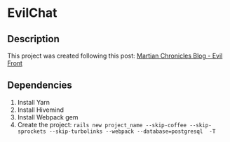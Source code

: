 # EvilChat

## Description
This project was created following this post: [Martian Chronicles Blog - Evil Front](https://evilmartians.com/chronicles/evil-front-part-1)

## Dependencies
1. Install Yarn
2. Install Hivemind
3. Install Webpack gem
4. Create the project: ```rails new project_name --skip-coffee --skip-sprockets --skip-turbolinks --webpack --database=postgresql  -T```
